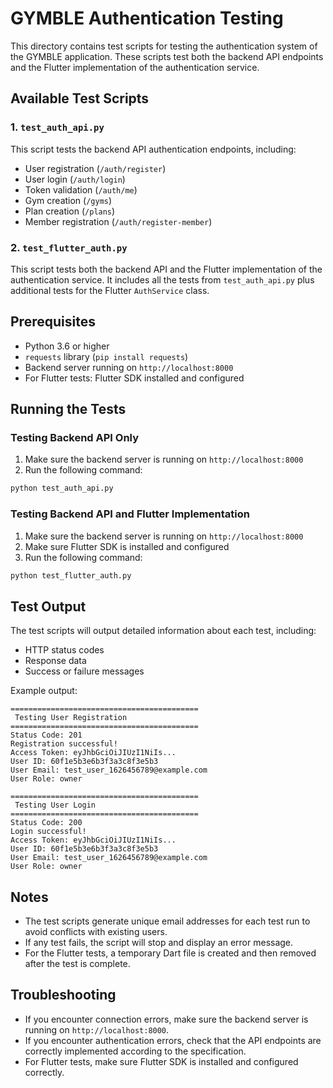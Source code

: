 # GYMBLE Authentication Testing

This directory contains test scripts for testing the authentication system of the GYMBLE application. These scripts test both the backend API endpoints and the Flutter implementation of the authentication service.

## Available Test Scripts

### 1. `test_auth_api.py`

This script tests the backend API authentication endpoints, including:

- User registration (`/auth/register`)
- User login (`/auth/login`)
- Token validation (`/auth/me`)
- Gym creation (`/gyms`)
- Plan creation (`/plans`)
- Member registration (`/auth/register-member`)

### 2. `test_flutter_auth.py`

This script tests both the backend API and the Flutter implementation of the authentication service. It includes all the tests from `test_auth_api.py` plus additional tests for the Flutter `AuthService` class.

## Prerequisites

- Python 3.6 or higher
- `requests` library (`pip install requests`)
- Backend server running on `http://localhost:8000`
- For Flutter tests: Flutter SDK installed and configured

## Running the Tests

### Testing Backend API Only

1. Make sure the backend server is running on `http://localhost:8000`
2. Run the following command:

```bash
python test_auth_api.py
```

### Testing Backend API and Flutter Implementation

1. Make sure the backend server is running on `http://localhost:8000`
2. Make sure Flutter SDK is installed and configured
3. Run the following command:

```bash
python test_flutter_auth.py
```

## Test Output

The test scripts will output detailed information about each test, including:

- HTTP status codes
- Response data
- Success or failure messages

Example output:

```
==========================================
 Testing User Registration 
==========================================
Status Code: 201
Registration successful!
Access Token: eyJhbGciOiJIUzI1NiIs...
User ID: 60f1e5b3e6b3f3a3c8f3e5b3
User Email: test_user_1626456789@example.com
User Role: owner

==========================================
 Testing User Login 
==========================================
Status Code: 200
Login successful!
Access Token: eyJhbGciOiJIUzI1NiIs...
User ID: 60f1e5b3e6b3f3a3c8f3e5b3
User Email: test_user_1626456789@example.com
User Role: owner
```

## Notes

- The test scripts generate unique email addresses for each test run to avoid conflicts with existing users.
- If any test fails, the script will stop and display an error message.
- For the Flutter tests, a temporary Dart file is created and then removed after the test is complete.

## Troubleshooting

- If you encounter connection errors, make sure the backend server is running on `http://localhost:8000`.
- If you encounter authentication errors, check that the API endpoints are correctly implemented according to the specification.
- For Flutter tests, make sure Flutter SDK is installed and configured correctly.